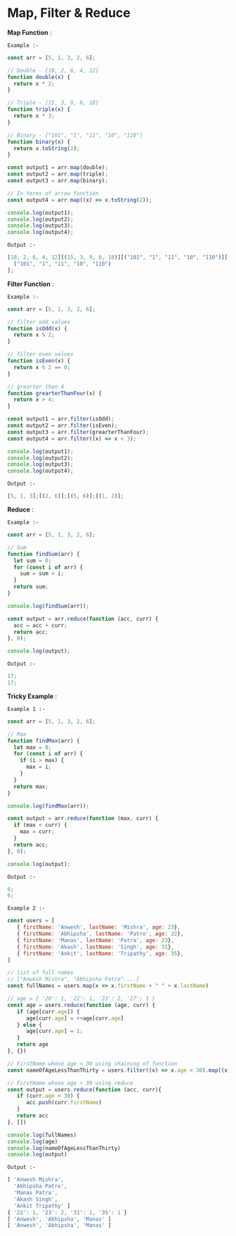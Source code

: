 <h1>Map, Filter & Reduce</h1>
<p>

<b>Map Function</b> :

<code>Example :-</code>

```javascript
const arr = [5, 1, 3, 2, 6];

// Double - [10, 2, 6, 4, 12]
function double(x) {
  return x * 2;
}

// Triple - [15, 3, 9, 6, 18]
function triple(x) {
  return x * 3;
}

// Binary - ["101", "1", "11", "10", "110"]
function binary(x) {
  return x.toString(2);
}

const output1 = arr.map(double);
const output2 = arr.map(triple);
const output3 = arr.map(binary);

// In terms of arrow function
const output4 = arr.map((x) => x.toString(2));

console.log(output1);
console.log(output2);
console.log(output3);
console.log(output4);
```

<code>Output :-</code>

```javascript
[10, 2, 6, 4, 12][(15, 3, 9, 6, 18)][("101", "1", "11", "10", "110")][
  ("101", "1", "11", "10", "110")
];
```

<b>Filter Function</b> :

<code>Example :-</code>

```javascript
const arr = [5, 1, 3, 2, 6];

// filter odd values
function isOdd(x) {
  return x % 2;
}

// filter even values
function isEven(x) {
  return x % 2 == 0;
}

// grearter than 4
function grearterThanFour(x) {
  return x > 4;
}

const output1 = arr.filter(isOdd);
const output2 = arr.filter(isEven);
const output3 = arr.filter(grearterThanFour);
const output4 = arr.filter((x) => x < 3);

console.log(output1);
console.log(output2);
console.log(output3);
console.log(output4);
```

<code>Output :-</code>

```javascript
[5, 1, 3];[(2, 6)];[(5, 6)];[(1, 2)];
```

<b>Reduce</b> :

<code>Example :-</code>

```javascript
const arr = [5, 1, 3, 2, 6];

// Sum
function findSum(arr) {
  let sum = 0;
  for (const i of arr) {
    sum = sum + i;
  }
  return sum;
}

console.log(findSum(arr));

const output = arr.reduce(function (acc, curr) {
  acc = acc + curr;
  return acc;
}, 0);

console.log(output);
```

<code>Output :-</code>

```javascript
17;
17;
```

<b>Tricky Example</b> :

<code>Example 1 :-</code>

```javascript
const arr = [5, 1, 3, 2, 6];

// Max
function findMax(arr) {
  let max = 0;
  for (const i of arr) {
    if (i > max) {
      max = i;
    }
  }
  return max;
}

console.log(findMax(arr));

const output = arr.reduce(function (max, curr) {
  if (max < curr) {
    max = curr;
  }
  return acc;
}, 0);

console.log(output);
```

<code>Output :-</code>

```javascript
6;
6;
```

<code>Example 2 :-</code>

```javascript
const users = [
   { firstName: 'Anwesh', lastName: 'Mishra', age: 23},
   { firstName: 'Abhipsha', lastName: 'Patro', age: 22},
   { firstName: 'Manas', lastName: 'Patra', age: 23},
   { firstName: 'Akash', lastName: 'Singh', age: 31},
   { firstName: 'Ankit', lastName: 'Tripathy', age: 35},
]

// list of full names
// ["Anwesh Mishra", "Abhipsha Patro"....]
const fullNames = users.map(x => x.firstName + " " + x.lastName)

// age = { '20': 1, '22': 1, '23': 2, '27': 1 }
const age = users.reduce(function (age, curr) {
   if (age[curr.age]) {
      age[curr.age] = ++age[curr.age]
   } else {
      age[curr.age] = 1;
   }
   return age
}, {}) 

// FirstName whose age < 30 using chaining of function
const nameOfAgeLessThanThirty = users.filter((x) => x.age < 30).map((x) => x.firstName)

// FirstName whose age < 30 using reduce
const output = users.reduce(function (acc, curr){
   if (curr.age < 30) {
      acc.push(curr.firstName)
   }
   return acc
}, [])

console.log(fullNames)
console.log(age)
console.log(nameOfAgeLessThanThirty)
console.log(output)
```

<code>Output :-</code>

```javascript
[ 'Anwesh Mishra',
  'Abhipsha Patro',
  'Manas Patra',
  'Akash Singh',
  'Ankit Tripathy' ]
{ '22': 1, '23': 2, '31': 1, '35': 1 }
[ 'Anwesh', 'Abhipsha', 'Manas' ]
[ 'Anwesh', 'Abhipsha', 'Manas' ]
```

</p>